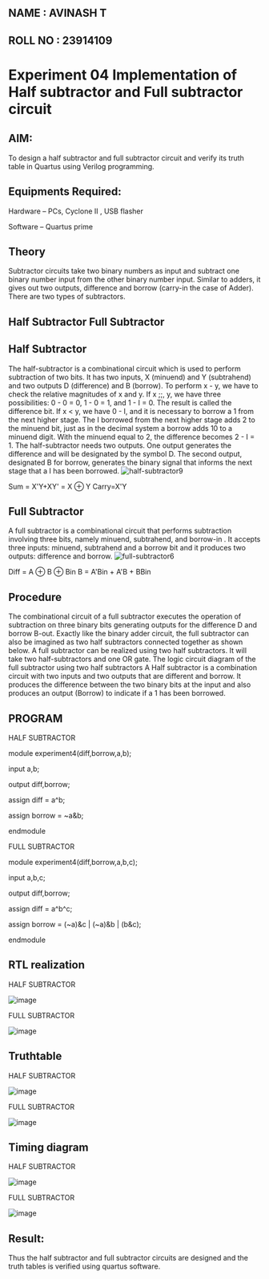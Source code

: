 ## NAME : AVINASH T
## ROLL NO : 23914109

# Experiment 04 Implementation of Half subtractor and Full subtractor circuit
 
## AIM:
To design a half subtractor and full subtractor circuit and verify its truth table in Quartus using Verilog programming.
 
## Equipments Required:

 Hardware – PCs, Cyclone II , USB flasher
 
 Software – Quartus prime
 
## Theory

Subtractor circuits take two binary numbers as input and subtract one binary number input from the other binary number input. Similar to adders, it gives out two outputs, difference and borrow (carry-in the case of Adder). There are two types of subtractors.

## Half Subtractor Full Subtractor

## Half Subtractor
The half-subtractor is a combinational circuit which is used to perform subtraction of two bits. It has two inputs, X (minuend) and Y (subtrahend) and two outputs D (difference) and B (borrow). To perform x - y, we have to check the relative magnitudes of x and y. If x ;;, y, we have three possibilities: 0 - 0 = 0, 1 - 0 = 1, and 1 - I = 0. The result is called the difference bit. If x < y, we have 0 - I, and it is necessary to borrow a 1 from the next higher stage. The I borrowed from the next higher stage adds 2 to the minuend bit, just as in the decimal system a borrow adds 10 to a minuend digit. With the minuend equal to 2, the difference becomes 2 - I = 1. The half-subtractor needs two outputs. One output generates the difference and will be designated by the symbol D. The second output, designated B for borrow, generates the binary signal that informs the next stage that a I has been borrowed.
![half-subtractor9](https://user-images.githubusercontent.com/36288975/166112538-58c3bc7c-ee5d-4e6a-ac8d-8e8328efe27a.png)


Sum = X'Y+XY' = X ⊕ Y
Carry=X'Y

## Full Subtractor
A full subtractor is a combinational circuit that performs subtraction involving three bits, namely minuend, subtrahend, and borrow-in . It accepts three inputs: minuend, subtrahend and a borrow bit and it produces two outputs: difference and borrow. 
![full-subtractor6](https://user-images.githubusercontent.com/36288975/166112541-24c68359-3de8-4674-ae22-8272ffc385ed.png)


Diff = A ⊕ B ⊕ Bin B = A'Bin + A'B + BBin

## Procedure
The combinational circuit of a full subtractor executes the operation of subtraction on three binary bits generating outputs for the difference D and borrow B-out. Exactly like the binary adder circuit, the full subtractor can also be imagined as two half subtractors connected together as shown below.
A full subtractor can be realized using two half subtractors. It will take two half-subtractors and one OR gate. The logic circuit diagram of the full subtractor using two half subtractors 
A Half subtractor is a combination circuit with two inputs and two outputs that are different and borrow. It produces the difference between the two binary bits at the input and also produces an output (Borrow) to indicate if a 1 has been borrowed.


## PROGRAM

HALF SUBTRACTOR

module experiment4(diff,borrow,a,b);

input a,b;

output diff,borrow;

assign diff = a^b;

assign borrow = ~a&b;

endmodule 


FULL SUBTRACTOR 

module experiment4(diff,borrow,a,b,c);

input a,b,c;

output diff,borrow;

assign diff = a^b^c;

assign borrow = (~a)&c | (~a)&b | (b&c);

endmodule 


##  RTL realization

HALF SUBTRACTOR 

![image](https://github.com/AVINASH05T/Experiment--03-Half-Subtractor-and-Full-subtractor/assets/151514286/c86c6c67-9acb-496c-a0fd-86d8d243e876)


FULL SUBTRACTOR

![image](https://github.com/AVINASH05T/Experiment--03-Half-Subtractor-and-Full-subtractor/assets/151514286/d2d467b3-0031-468c-a428-666d481a816d)


## Truthtable

HALF SUBTRACTOR

![image](https://github.com/AVINASH05T/Experiment--03-Half-Subtractor-and-Full-subtractor/assets/151514286/62b75058-86a3-46f8-b26e-e899c0b56c12)

FULL SUBTRACTOR

![image](https://github.com/AVINASH05T/Experiment--03-Half-Subtractor-and-Full-subtractor/assets/151514286/703bbaec-506a-4786-b1e1-1d89c84e7ef5)



## Timing diagram 

HALF SUBTRACTOR

![image](https://github.com/AVINASH05T/Experiment--03-Half-Subtractor-and-Full-subtractor/assets/151514286/fefde97d-ccfd-4005-abbd-5dcfdbe88f67)


FULL SUBTRACTOR

![image](https://github.com/AVINASH05T/Experiment--03-Half-Subtractor-and-Full-subtractor/assets/151514286/95ad070b-4c93-48d1-a2a0-5d636dd496f8)


## Result:
Thus the half subtractor and full subtractor circuits are designed and the truth tables is verified using quartus software.
